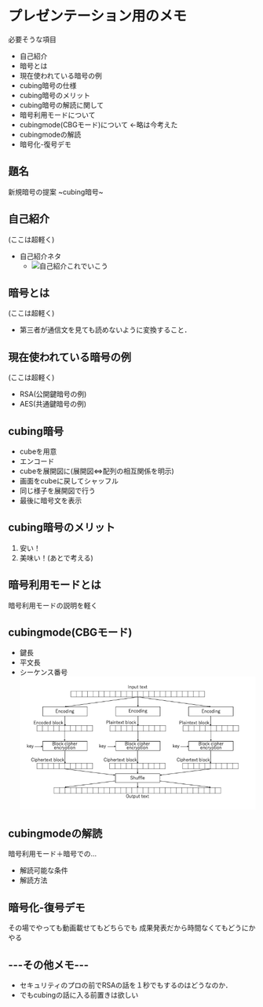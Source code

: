 # プレゼンテーション用のメモ

必要そうな項目

* 自己紹介
* 暗号とは
* 現在使われている暗号の例
* cubing暗号の仕様
* cubing暗号のメリット
* cubing暗号の解読に関して
* 暗号利用モードについて
* cubingmode(CBGモード)について ←略は今考えた
* cubingmodeの解読
* 暗号化-復号デモ

## 題名

新規暗号の提案 ~cubing暗号~

## 自己紹介

(ここは超軽く)

* 自己紹介ネタ
  * ![自己紹介これでいこう](https://lh5.googleusercontent.com/-0ZTIMzIC2RU/UfSxWCgsQdI/AAAAAAAAYpE/1TvszqcfbgI/s640/DSC_2276.jpg)

## 暗号とは

(ここは超軽く)

* 第三者が通信文を見ても読めないように変換すること．

## 現在使われている暗号の例

(ここは超軽く)

* RSA(公開鍵暗号の例)
* AES(共通鍵暗号の例)

## cubing暗号

* cubeを用意
* エンコード
* cubeを展開図に(展開図⇔配列の相互関係を明示)
* 画面をcubeに戻してシャッフル
* 同じ様子を展開図で行う
* 最後に暗号文を表示

## cubing暗号のメリット

1. 安い！
2. 美味い！(あとで考える)

## 暗号利用モードとは

暗号利用モードの説明を軽く

## cubingmode(CBGモード)

* 鍵長
* 平文長
* シーケンス番号
![この画像は入れる！](./Image.png)

## cubingmodeの解読

暗号利用モード＋暗号での...

* 解読可能な条件
* 解読方法

## 暗号化-復号デモ

その場でやっても動画載せてもどちらでも
成果発表だから時間なくてもどうにかやる

## ---その他メモ---

* セキュリティのプロの前でRSAの話を１秒でもするのはどうなのか．
* でもcubingの話に入る前置きは欲しい
